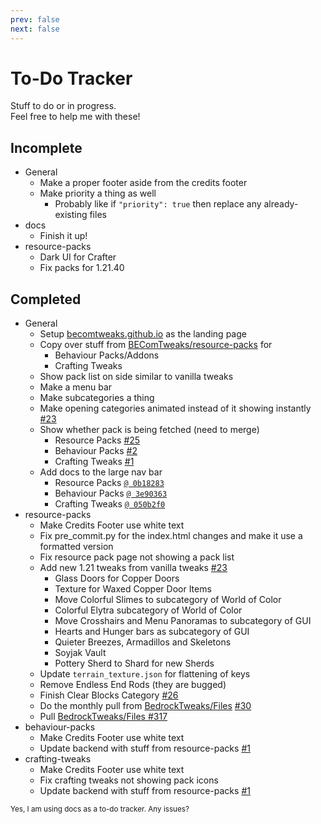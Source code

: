 ```yaml
---
prev: false
next: false
---
```

# To-Do Tracker
Stuff to do or in progress.<br>Feel free to help me with these!
## Incomplete
- General
	- Make a proper footer aside from the credits footer
	- Make priority a thing as well
		- Probably like if `"priority": true` then replace any already-existing files
- docs
	- Finish it up! <!--too lazy-->
- resource-packs
	- Dark UI for Crafter
	- Fix packs for 1.21.40

## Completed
- General
	- Setup [becomtweaks.github.io](https://becomtweaks.github.io) as the landing page
	- Copy over stuff from [BEComTweaks/resource-packs](https://github.com/BEComTweaks/resource-packs) for
		- Behaviour Packs/Addons
		- Crafting Tweaks
 	- Show pack list on side similar to vanilla tweaks
	- Make a menu bar
	- Make subcategories a thing
	- Make opening categories animated instead of it showing instantly [#23](https://github.com/BEComTweaks/resource-packs/pull/23)
    - Show whether pack is being fetched (need to merge)
        - Resource Packs [#25](https://github.com/BEComTweaks/resource-packs/pull/25)
        - Behaviour Packs [#2](https://github.com/BEComTweaks/behaviour-packs/pull/2)
        - Crafting Tweaks [#1](https://github.com/BEComTweaks/crafting-tweaks/pull/1)
  - Add docs to the large nav bar
    - Resource Packs [`@ 0b18283`](https://github.com/BEComTweaks/resource-packs/commit/0b18283e70f7a154334b1074be877c7925320149)
    - Behaviour Packs [`@ 3e90363`](https://github.com/BEComTweaks/behaviour-packs/commit/3e90363ac8af48b7324546dedab1555ffd47f775)
    - Crafting Tweaks [`@ 050b2f0`](https://github.com/BEComTweaks/crafting-tweaks/commit/050b2f02a61732aa1d627351457953c150327957)
- resource-packs
	- Make Credits Footer use white text
	- Fix pre_commit.py for the index.html changes and make it use a formatted version
  	- Fix resource pack page not showing a pack list
	- Add new 1.21 tweaks from vanilla tweaks [#23](https://github.com/BEComTweaks/resource-packs/pull/23)
		- Glass Doors for Copper Doors
		- Texture for Waxed Copper Door Items
		- Move Colorful Slimes to subcategory of World of Color
		- Colorful Elytra subcategory of World of Color
		- Move Crosshairs and Menu Panoramas to subcategory of GUI
		- Hearts and Hunger bars as subcategory of GUI
		- Quieter Breezes, Armadillos and Skeletons
		- Soyjak Vault
		- Pottery Sherd to Shard for new Sherds
	- Update `terrain_texture.json` for flattening of keys
	- Remove Endless End Rods (they are bugged)
	- Finish Clear Blocks Category [#26](https://github.com/BEComTweaks/resource-packs/pull/26)
	- Do the monthly pull from [BedrockTweaks/Files](https://github.com/BedrockTweaks/Files) [#30](https://github.com/BEComTweaks/resource-packs/pull/30)
	- Pull [BedrockTweaks/Files #317](https://github.com/BedrockTweaks/Files/pull/317)
- behaviour-packs
	- Make Credits Footer use white text
	- Update backend with stuff from resource-packs [#1](https://github.com/BEComTweaks/behaviour-packs/pull/1)
- crafting-tweaks
	- Make Credits Footer use white text
	- Fix crafting tweaks not showing pack icons
	- Update backend with stuff from resource-packs [#1](https://github.com/BEComTweaks/crafting-tweaks/pull/1)

<sub>Yes, I am using docs as a to-do tracker. Any issues?</sub>

